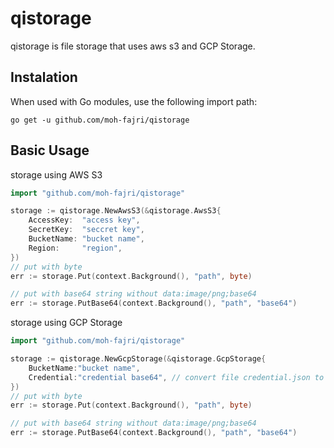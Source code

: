 # qistorage

qistorage is file storage that uses aws s3 and GCP Storage.

## Instalation

When used with Go modules, use the following import path:

```
go get -u github.com/moh-fajri/qistorage
```

## Basic Usage

storage using AWS S3
```go
import "github.com/moh-fajri/qistorage"

storage := qistorage.NewAwsS3(&qistorage.AwsS3{
    AccessKey:  "access key",
    SecretKey:  "seccret key",
    BucketName: "bucket name",
    Region:     "region",
})
// put with byte
err := storage.Put(context.Background(), "path", byte)

// put with base64 string without data:image/png;base64
err := storage.PutBase64(context.Background(), "path", "base64")
```

storage using GCP Storage
```go
import "github.com/moh-fajri/qistorage"

storage := qistorage.NewGcpStorage(&qistorage.GcpStorage{
    BucketName:"bucket name",
    Credential:"credential base64", // convert file credential.json to base64 --> https://www.base64decode.org/
})
// put with byte
err := storage.Put(context.Background(), "path", byte)

// put with base64 string without data:image/png;base64
err := storage.PutBase64(context.Background(), "path", "base64")
```
